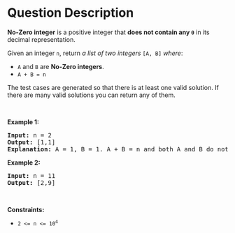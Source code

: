 # Question Description

<p><strong>No-Zero integer</strong> is a positive integer that <strong>does not contain any <code>0</code></strong> in its decimal representation.</p>

<p>Given an integer <code>n</code>, return <em>a list of two integers</em> <code>[A, B]</code> <em>where</em>:</p>

<ul>
	<li><code>A</code> and <code>B</code> are <strong>No-Zero integers</strong>.</li>
	<li><code>A + B = n</code></li>
</ul>

<p>The test cases are generated so that there is at least one valid solution. If there are many valid solutions you can return any of them.</p>

<p>&nbsp;</p>
<p><strong>Example 1:</strong></p>

<pre>
<strong>Input:</strong> n = 2
<strong>Output:</strong> [1,1]
<strong>Explanation:</strong> A = 1, B = 1. A + B = n and both A and B do not contain any 0 in their decimal representation.
</pre>

<p><strong>Example 2:</strong></p>

<pre>
<strong>Input:</strong> n = 11
<strong>Output:</strong> [2,9]
</pre>

<p>&nbsp;</p>
<p><strong>Constraints:</strong></p>

<ul>
	<li><code>2 &lt;= n &lt;= 10<sup>4</sup></code></li>
</ul>
